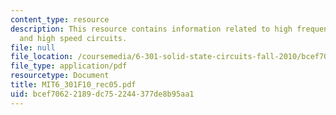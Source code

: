 ```yaml
---
content_type: resource
description: This resource contains information related to high frequency amplifiers
  and high speed circuits.
file: null
file_location: /coursemedia/6-301-solid-state-circuits-fall-2010/bcef70622189dc752244377de8b95aa1_MIT6_301F10_rec05.pdf
file_type: application/pdf
resourcetype: Document
title: MIT6_301F10_rec05.pdf
uid: bcef7062-2189-dc75-2244-377de8b95aa1
---
```

